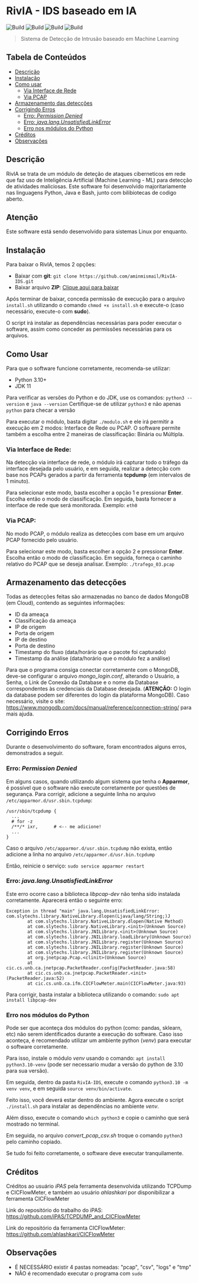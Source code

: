 # RivIA - IDS baseado em IA

![Build](https://img.shields.io/badge/Feito%20com%3A-Python%203.10-green)
![Build](https://img.shields.io/badge/JDK%2011-blue)
![Build](https://img.shields.io/badge/Bash-red)
![Build](https://img.shields.io/badge/CICFlowMeter-21219c)

> Sistema de Detecção de Intrusão baseado em Machine Learning

Tabela de Conteúdos
------------
* [Descrição](#descrição)
* [Instalação](#instalação)
* [Como usar](#como-usar)
  * [Via Interface de Rede](#via-interface-de-rede)
  * [Via PCAP](#via-pcap)
* [Armazenamento das detecções](#armazenamento-das-detecções)
* [Corrigindo Erros](#corrigindo-erros)
  * [Erro: _Permission Denied_](#erro-permission-denied)
  * [Erro: _java.lang.UnsatisfiedLinkError_](#erro-javalangunsatisfiedlinkerror)
  * [Erro nos módulos do Python](#erro-nos-módulos-do-python)
* [Créditos](#créditos)
* [Observações](#observações)



Descrição
------------

RivIA se trata de um módulo de deteção de ataques ciberneticos em rede que faz uso de Inteligência Artificial (Machine Learning - ML) para detecção de atividades maliciosas. Este software foi desenvolvido majoritariamente nas linguagens Python, Java e Bash, junto com bilibiotecas de codigo aberto.


Atenção
----------
Este software está sendo desenvolvido para sistemas Linux por enquanto.


Instalação
------------

Para baixar o RivIA, temos 2 opções:
- Baixar com **git**: `git clone https://github.com/aminmismail/RivIA-IDS.git`
- Baixar arquivo **ZIP**: [Clique aqui para baixar](https://github.com/aminmismail/RivIA-IDS/archive/master.zip)

Após terminar de baixar, conceda permissão de execução para o arquivo `install.sh` utilizando o comando `chmod +x install.sh` e execute-o (caso necessário, execute-o com **sudo**). 

O script irá instalar as dependências necessárias para poder executar o software, assim como conceder as permissões necessárias para os arquivos.

Como Usar
------------

Para que o software funcione corretamente, recomenda-se utilizar:
- Python 3.10+
- JDK 11

Para verificar as versões do Python e do JDK, use os comandos: `python3 --version` e `java --version`
Certifique-se de utilizar `python3` e não apenas `python` para checar a versão

Para executar o módulo, basta digitar `./modulo.sh` e ele irá permitir a execução em 2 modos: Interface de Rede ou PCAP.
O software permite também a escolha entre 2 maneiras de classificação: Binária ou Múltipla.

### Via Interface de Rede:

Na detecção via interface de rede, o módulo irá capturar todo o tráfego da interface desejada pelo usuário, e em seguida, realizar a detecção com base nos PCAPs gerados a partir da ferramenta **tcpdump** (em intervalos de 1 minuto).

Para selecionar este modo, basta escolher a opção 1 e pressionar **Enter**. Escolha então o modo de classificação. Em seguida, basta fornecer a interface de rede que será monitorada. Exemplo: `eth0`

### Via PCAP:

No modo PCAP, o módulo realiza as detecções com base em um arquivo PCAP fornecido pelo usuário.

Para selecionar este modo, basta escolher a opção 2 e pressionar **Enter**. Escolha então o modo de classificação. Em seguida, forneça o caminho relativo do PCAP que se deseja analisar. Exemplo: `./trafego_03.pcap`


Armazenamento das detecções
-----------

Todas as detecções feitas são armazenadas no banco de dados MongoDB (em Cloud), contendo as seguintes informações:
- ID da ameaça
- Classificação da ameaça
- IP de origem
- Porta de origem
- IP de destino
- Porta de destino
- Timestamp do fluxo (data/horário que o pacote foi capturado)
- Timestamp da análise (data/horário que o módulo fez a análise)

Para que o programa consiga conectar corretamente com o MongoDB, deve-se configurar o arquivo <i>*mongo_login.conf*</i>, alterando o Usuário, a Senha, o Link de Conexão da Database e o nome da Database correspondentes às credenciais da Database desejada. (**ATENÇÃO:** O login da database podem ser diferentes do login da plataforma MongoDB).
Caso necessário, visite o site: <a>https://www.mongodb.com/docs/manual/reference/connection-string/</a> para mais ajuda.


Corrigindo Erros
-------------

Durante o desenvolvimento do software, foram encontrados alguns erros, demonstrados a seguir.

### Erro: _Permission Denied_

Em alguns casos, quando utilizando algum sistema que tenha o __Apparmor__, é possível que o software não execute corretamente por questões de segurança.
Para corrigir, adicione a seguinte linha no arquivo `/etc/apparmor.d/usr.sbin.tcpdump`:

```
/usr/sbin/tcpdump {
  ...
  # for -z
  /**/* ixr,      # <-- me adicione!
  ...
}
```

Caso o arquivo `/etc/apparmor.d/usr.sbin.tcpdump` não exista, então adicione a linha no arquivo `/etc/apparmor.d/usr.bin.tcpdump`

Então, reinicie o serviço: `sudo service apparmor restart`


### Erro: _java.lang.UnsatisfiedLinkError_

Este erro ocorre caso a biblioteca *libpcap-dev* não tenha sido instalada corretamente.
Aparecerá então o seguinte erro:

    Exception in thread "main" java.lang.UnsatisfiedLinkError: com.slytechs.library.NativeLibrary.dlopen(Ljava/lang/String;)J
            at com.slytechs.library.NativeLibrary.dlopen(Native Method)
            at com.slytechs.library.NativeLibrary.<init>(Unknown Source)
            at com.slytechs.library.JNILibrary.<init>(Unknown Source)
            at com.slytechs.library.JNILibrary.loadLibrary(Unknown Source)
            at com.slytechs.library.JNILibrary.register(Unknown Source)
            at com.slytechs.library.JNILibrary.register(Unknown Source)
            at com.slytechs.library.JNILibrary.register(Unknown Source)
            at org.jnetpcap.Pcap.<clinit>(Unknown Source)
            at cic.cs.unb.ca.jnetpcap.PacketReader.config(PacketReader.java:58)
            at cic.cs.unb.ca.jnetpcap.PacketReader.<init>(PacketReader.java:52)
            at cic.cs.unb.ca.ifm.CICFlowMeter.main(CICFlowMeter.java:93)

Para corrigir, basta instalar a biblioteca utilizando o comando: `sudo apt install libpcap-dev`

### Erro nos módulos do Python

Pode ser que aconteça dos módulos do python (como: pandas, sklearn, etc) não serem identificados durante a execução do software. Caso isso aconteça, é recomendado utilizar um ambiente python (*venv*) para executar o software corretamente.

Para isso, instale o módulo *venv* usando o comando: `apt install python3.10-venv` (pode ser necessario mudar a versão do python de 3.10 para sua versão).

Em seguida, dentro da pasta `RivIA-IDS`, execute o comando `python3.10 -m venv venv`, e em seguida `source venv/bin/activate`.

Feito isso, você deverá estar dentro do ambiente. Agora execute o script `./install.sh` para instalar as dependências no ambiente *venv*.

Além disso, execute o comando `which python3` e copie o caminho que será mostrado no terminal.

Em seguida, no arquivo *convert_pcap_csv.sh* troque o comando `python3` pelo caminho copiado.

Se tudo foi feito corretamente, o software deve executar tranquilamente.


Créditos
-------------

Créditos ao usuário *iPAS* pela ferramenta desenvolvida utilizando TCPDump e CICFlowMeter, e também ao usuário *ahlashkari* por disponibilizar a ferramenta CICFlowMeter

Link do repositório do trabalho do iPAS: https://github.com/iPAS/TCPDUMP_and_CICFlowMeter

Link do repositório da ferramenta CICFlowMeter: https://github.com/ahlashkari/CICFlowMeter



Observações
-------------

- É NECESSÁRIO existir 4 pastas nomeadas: "pcap", "csv", "logs" e "tmp"
- NÃO é recomendado executar o programa com `sudo`




